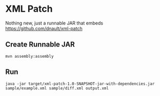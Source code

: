 # XML Patch

Nothing new, just a runnable JAR that embeds https://github.com/dnault/xml-patch

## Create Runnable JAR
```
mvn assembly:assembly
```

## Run
```
java -jar target/xml-patch-1.0-SNAPSHOT-jar-with-dependencies.jar sample/example.xml sample/diff.xml output.xml
```
